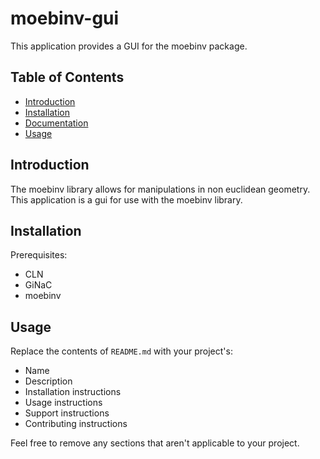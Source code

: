# moebinv-gui

This application provides a GUI for the moebinv package.

## Table of Contents

- [Introduction](#introduction)
- [Installation](#installation)
- [Documentation](#documentation)
- [Usage](#usage)

## Introduction

The moebinv library allows for manipulations in non euclidean geometry. This application is a gui for use with the moebinv library.

## Installation

Prerequisites:
- CLN
- GiNaC
- moebinv

## Usage

Replace the contents of `README.md` with your project's:

- Name
- Description
- Installation instructions
- Usage instructions
- Support instructions
- Contributing instructions

Feel free to remove any sections that aren't applicable to your project.
